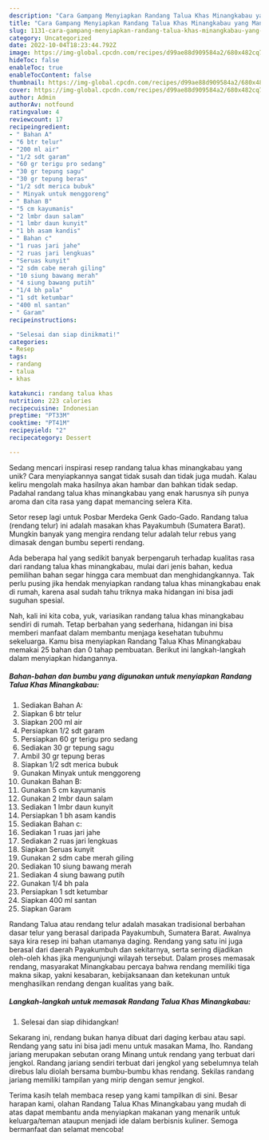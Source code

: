 ```yaml
---
description: "Cara Gampang Menyiapkan Randang Talua Khas Minangkabau yang Mantap"
title: "Cara Gampang Menyiapkan Randang Talua Khas Minangkabau yang Mantap"
slug: 1131-cara-gampang-menyiapkan-randang-talua-khas-minangkabau-yang-mantap
category: Uncategorized
date: 2022-10-04T18:23:44.792Z
image: https://img-global.cpcdn.com/recipes/d99ae88d909584a2/680x482cq70/randang-talua-khas-minangkabau-foto-resep-utama.jpg
hideToc: false
enableToc: true
enableTocContent: false
thumbnail: https://img-global.cpcdn.com/recipes/d99ae88d909584a2/680x482cq70/randang-talua-khas-minangkabau-foto-resep-utama.jpg
cover: https://img-global.cpcdn.com/recipes/d99ae88d909584a2/680x482cq70/randang-talua-khas-minangkabau-foto-resep-utama.jpg
author: Admin
authorAv: notfound
ratingvalue: 4
reviewcount: 17
recipeingredient:
- " Bahan A"
- "6 btr telur"
- "200 ml air"
- "1/2 sdt garam"
- "60 gr terigu pro sedang"
- "30 gr tepung sagu"
- "30 gr tepung beras"
- "1/2 sdt merica bubuk"
- " Minyak untuk menggoreng"
- " Bahan B"
- "5 cm kayumanis"
- "2 lmbr daun salam"
- "1 lmbr daun kunyit"
- "1 bh asam kandis"
- " Bahan c"
- "1 ruas jari jahe"
- "2 ruas jari lengkuas"
- "Seruas kunyit"
- "2 sdm cabe merah giling"
- "10 siung bawang merah"
- "4 siung bawang putih"
- "1/4 bh pala"
- "1 sdt ketumbar"
- "400 ml santan"
- " Garam"
recipeinstructions:

- "Selesai dan siap dinikmati!"
categories:
- Resep
tags:
- randang
- talua
- khas

katakunci: randang talua khas 
nutrition: 223 calories
recipecuisine: Indonesian
preptime: "PT33M"
cooktime: "PT41M"
recipeyield: "2"
recipecategory: Dessert

---
```





Sedang mencari inspirasi resep randang talua khas minangkabau yang unik? Cara menyiapkannya sangat tidak susah dan tidak juga mudah. Kalau keliru mengolah maka hasilnya akan hambar dan bahkan tidak sedap. Padahal randang talua khas minangkabau yang enak harusnya sih punya aroma dan cita rasa yang dapat memancing selera Kita.





Setor resep lagi untuk Posbar Merdeka Genk Gado-Gado. Randang talua (rendang telur) ini adalah masakan khas Payakumbuh (Sumatera Barat). Mungkin banyak yang mengira rendang telur adalah telur rebus yang dimasak dengan bumbu seperti rendang.

Ada beberapa hal yang sedikit banyak berpengaruh terhadap kualitas rasa dari randang talua khas minangkabau, mulai dari jenis bahan, kedua pemilihan bahan segar hingga cara membuat dan menghidangkannya. Tak perlu pusing jika hendak menyiapkan randang talua khas minangkabau enak di rumah, karena asal sudah tahu triknya maka hidangan ini bisa jadi suguhan spesial.






Nah, kali ini kita coba, yuk, variasikan randang talua khas minangkabau sendiri di rumah. Tetap berbahan yang sederhana, hidangan ini bisa memberi manfaat dalam membantu menjaga kesehatan tubuhmu sekeluarga. Kamu bisa menyiapkan Randang Talua Khas Minangkabau memakai 25 bahan dan 0 tahap pembuatan. Berikut ini langkah-langkah dalam menyiapkan hidangannya.

<!--inarticleads1-->

##### Bahan-bahan dan bumbu yang digunakan untuk menyiapkan Randang Talua Khas Minangkabau:

1. Sediakan  Bahan A:
1. Siapkan 6 btr telur
1. Siapkan 200 ml air
1. Persiapkan 1/2 sdt garam
1. Persiapkan 60 gr terigu pro sedang
1. Sediakan 30 gr tepung sagu
1. Ambil 30 gr tepung beras
1. Siapkan 1/2 sdt merica bubuk
1. Gunakan  Minyak untuk menggoreng
1. Gunakan  Bahan B:
1. Gunakan 5 cm kayumanis
1. Gunakan 2 lmbr daun salam
1. Sediakan 1 lmbr daun kunyit
1. Persiapkan 1 bh asam kandis
1. Sediakan  Bahan c:
1. Sediakan 1 ruas jari jahe
1. Sediakan 2 ruas jari lengkuas
1. Siapkan Seruas kunyit
1. Gunakan 2 sdm cabe merah giling
1. Sediakan 10 siung bawang merah
1. Sediakan 4 siung bawang putih
1. Gunakan 1/4 bh pala
1. Persiapkan 1 sdt ketumbar
1. Siapkan 400 ml santan
1. Siapkan  Garam


Randang Talua atau rendang telur adalah masakan tradisional berbahan dasar telur yang berasal daripada Payakumbuh, Sumatera Barat. Awalnya saya kira resep ini bahan utamanya daging. Rendang yang satu ini juga berasal dari daerah Payakumbuh dan sekitarnya, serta sering dijadikan oleh-oleh khas jika mengunjungi wilayah tersebut. Dalam proses memasak rendang, masyarakat Minangkabau percaya bahwa rendang memiliki tiga makna sikap, yakni kesabaran, kebijaksanaan dan ketekunan untuk menghasilkan rendang dengan kualitas yang baik. 

<!--inarticleads2-->

##### Langkah-langkah untuk memasak Randang Talua Khas Minangkabau:


1. Selesai dan siap dihidangkan!

Sekarang ini, rendang bukan hanya dibuat dari daging kerbau atau sapi. Rendang yang satu ini bisa jadi menu untuk masakan Mama, lho. Randang jariang merupakan sebutan orang Minang untuk rendang yang terbuat dari jengkol. Randang jariang sendiri terbuat dari jengkol yang sebelumnya telah direbus lalu diolah bersama bumbu-bumbu khas rendang. Sekilas randang jariang memiliki tampilan yang mirip dengan semur jengkol. 

Terima kasih telah membaca resep yang kami tampilkan di sini. Besar harapan kami, olahan Randang Talua Khas Minangkabau yang mudah di atas dapat membantu anda menyiapkan makanan yang menarik untuk keluarga/teman ataupun menjadi ide dalam berbisnis kuliner. Semoga bermanfaat dan selamat mencoba!
